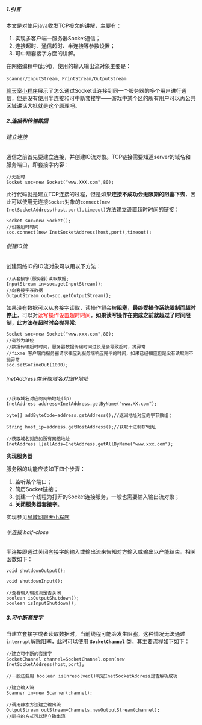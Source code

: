 ##### 1.引言

本文是对使用java收发TCP报文的讲解，主要有：
1. 实现多客户端—服务器Socket通信；
2. 连接超时、通信超时、半连接等参数设置；
3. 可中断套接字方面的讲解。

在网络编程中(此例)，使用的输入输出流对象主要是：
```
Scanner/InputStream、PrintStream/OutputStream
```

[聊天室小程序](https://github.com/dugenkui03/tcp2talk)展示了怎么通过Socket让连接到同一个服务器的多个用户进行通信，但是没有使用半连接和可中断套接字——游戏中某个区的所有用户可以再公共区域讲话大抵就是这个原理吧。

##### 2.连接和传输数据

###### 建立连接

通信之前首先要建立连接，并创建IO流对象。TCP链接需要知道server的域名和服务端口，即套接字内容：
```
//无超时
Socket soc=new Socket("www.XXX.com",80);
```

此行代码就是建立TCP连接的过程，但是如果**连接不成功会无限期的阻塞下去**，因此可以使用无连接`Socket`对象的`connect(new InetSocketAddress(host,port),timeout)`方法建立设置超时时间的链接：

```
Socket soc=new Socket();
//设置超时时间
soc.connect(new InetSocketAddress(host,port),timeout);
```

###### 创建IO流

创建网络IO的IO流对象可以用以下方法：

```
//从套接字(服务器)读取数据;
InputStream in=soc.getInputStream();
//向套接字写数据
OutputStream out=soc.getOutputStream();
```
如果没有数据可以从套接字读取，读操作将会被**阻塞，最终受操作系统限制而超时停止**，可以对<font color=red>读写操作设置超时时间</font>，**如果读写操作在完成之前就超过了时间限制，此方法在超时时会抛异常**:
```
Socket soc=new Socket("www.xxx.com",80);
//毫秒为单位
//数据传输超时时间，服务器数据传输时间过长是会导致超时，抛异常
//fixme 客户端向服务器请求相应到服务端响应完毕的时间，如果已经相应但是没有读取则不抛异常
soc.setSoTimeOut(1000);
```

###### InetAddress类获取域名对应IP地址

```
//获取域名对应的网络地址(ip)
InetAddress address=InetAddress.getByName("www.XX.com");

byte[] addByteCode=address.getAddress();//返回地址对应的字节数组；

String host_ip=address.getHostAddress();//获取十进制IP地址

//获取域名对应的所有网络地址
InetAddress []allAdds=InetAddress.getAllByName("www.xxx.com");
```

**实现服务器**

服务器的功能应该如下四个步骤：
1. 监听某个端口；
2. 简历Socket链接；
3. 创建一个线程为打开的Socket连接服务，一般也需要输入输出流对象；
4. **关闭服务器套接字**。

实现参见[局域网聊天小程序](https://github.com/dugenkui03/tcp2talk)

###### 半连接 half-close

半连接即通过关闭套接字的输入或输出流来告知对方输入或输出以产能结束。相关函数如下：

```
void shutdownOutput();

void shutdownInput();

//查看输入输出流是否关闭
boolean isOutputShutdown();
boolean isInputShutdown();
```

##### 3.可中断套接字

当建立套接字或者读取数据时，当前线程可能会发生阻塞，这种情况无法通过`interrupt`解除阻塞，此时可以使用 **`SocketChannel`** 类。其主要流程如下如下：

```
//建立可中断的套接字
SocketChannel channel=SocketChannel.open(new InetSocketAddress(host,port);

//一般还要用 boolean isUnresolved()判定InetSocketAddress是否解析成功

//建立输入流
Scanner in=new Scanner(channel);

//调用静态方法建立输出流
OutputStream outStream=Channels.newOutputStream(channel);
//同样的方式可以建立输出流

```

